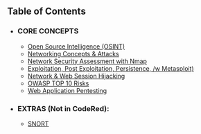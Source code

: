 ## Table of Contents

  - ### CORE CONCEPTS
    - [Open Source Intelligence (OSINT)](/01_OSINT.md)
    - [Networking Concepts & Attacks](/02_Network.md)
    - [Network Security Assessment with Nmap](/03_NMAP.md)
    - [Exploitation, Post Exploitation, Persistence, /w Metasploit)](/04_MSF_PST_EXPLOIT.md)
    - [Network & Web Session Hijacking](/05_SESS_HIJACK.md)
    - [OWASP TOP 10 Risks](/06_OWASP_T10.md)
    - [Web Application Pentesting](/07_WEB_PTEST.md)

  - ### EXTRAS (Not in CodeRed):
    - [SNORT](/OTHER/snort.md)
